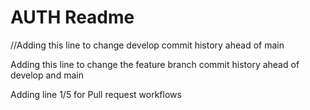 # AUTH Readme

//Adding this line to change develop commit history ahead of main

Adding this line to change the feature branch commit history ahead of develop and main

Adding line 1/5 for Pull request workflows

